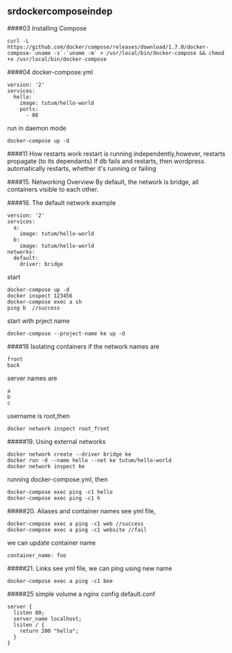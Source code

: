## srdockercomposeindep
####03 Installing Compose
```
curl -L https://github.com/docker/compose/releases/download/1.7.0/docker-compose-`uname -s`-`uname -m` > /usr/local/bin/docker-compose && chmod +x /usr/local/bin/docker-compose
```

####04
docker-compose.yml
```
version: '2'
services:
  hello:
    image: tutum/hello-world
    ports:
      - 80
```
run in daemon mode
```
docker-compose up -d
```
####11 How restarts work
restart is running independently,however, restarts propagate (to its dependants) If db fails and restarts, then wordpress automatically restarts, whether it's running or failing

####15. Networking Overview
By default, the network is bridge, all containers visible to each other.

####16. The default network
example
```
version: '2'
services:
  a:
    image: tutum/hello-world
  b:
    image: tutum/hello-world
networks:
  default:
    driver: bridge
```
start
```
docker-compose up -d
docker inspect 123456
docker-compose exec a sh
ping b  //success
```
start with prject name
```
docker-compose --project-name ke up -d
```
####18 Isolating containers
if the network names are
```
front
back
```
server names are
```
a
b
c
```
username is root,then
```
docker network inspect root_front
```
#####19. Using external networks
```
docker network create --driver bridge ke
docker run -d --name hello --net ke tutum/hello-world
docker network inspect ke
```

running docker-compose.yml, then
```
docker-compose exec ping -c1 hello
docker-compose exec ping -c1 h
```
#####20. Aliases and container names
see yml file,
```
docker-compose exec a ping -c1 web //success
docker-compose exec a ping -c1 website //fail
```
we can update container name
```
container_name: foo
```
#####21. Links
see yml file, we can ping using new name
```
docker-compose exec a ping -c1 bee
```
#####25 simple volume
a nginx config default.conf
```
server {
  listen 80;
  server_name localhost;
  lsiten / {
    return 200 "hello";
  }
}
```
